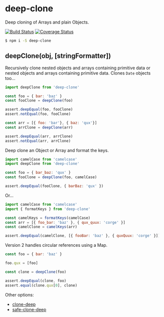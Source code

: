 # deep-clone
Deep cloning of Arrays and plain Objects.

[![Build Status](https://travis-ci.org/thebearingedge/deep-clone.svg?branch=master)](https://travis-ci.org/thebearingedge/deep-clone)
[![Coverage Status](https://coveralls.io/repos/thebearingedge/deep-clone/badge.svg?branch=master&service=github)](https://coveralls.io/github/thebearingedge/deep-clone?branch=master)

```bash
$ npm i -S deep-clone
```

deepClone(obj, [stringFormatter])
---

Recursively clone nested objects and arrays containing primitive data or nested objects and arrays containing primitive data. Clones `Date` objects too...

```javascript
import deepClone from 'deep-clone'

const foo = { bar: 'baz' }
const fooClone = deepClone(foo)

assert.deepEqual(foo, fooClone)
assert.notEqual(foo, fooClone)

const arr = [{ foo: 'bar'}, { baz: 'qux'}]
const arrClone = deepClone(arr)

assert.deepEqual(arr, arrClone)
assert.notEqual(arr, arrClone)
```

Deep clone an Object or Array and format the keys.

```javascript
import camelCase from 'camelcase'
import deepClone from 'deep-clone'

const foo = { bar_baz: 'qux' }
const fooClone = deepClone(foo, camelCase)

assert.deepEqual(fooClone, { barBaz: 'qux' })
```

Or...

```javascript
import camelCase from 'camelcase'
import { formatKeys } from 'deep-clone'

const camelKeys = formatKeys(camelCase)
const arr = [{ foo_bar: 'baz' }, { qux_quux: 'corge' }]
const camelClone = camelKeys(arr)

assert.deepEqual(camelClone, [{ fooBar: 'baz' }, { quxQuux: 'corge' }])
```

Version 2 handles circular references using a Map.

```javascript
const foo = { bar: 'baz' }

foo.qux = [foo]

const clone = deepClone(foo)

assert.deepEqual(clone, foo)
assert.equal(clone.qux[0], clone)
```

Other options:
- [clone-deep](https://github.com/jonschlinkert/clone-deep)
- [safe-clone-deep](https://github.com/tracker1/safe-clone-deep)

